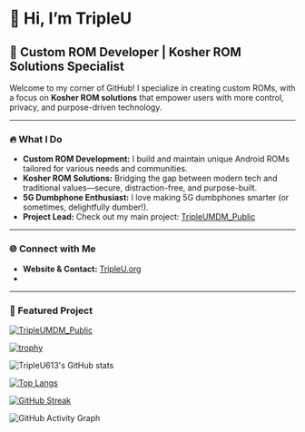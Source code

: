 # 👋 Hi, I’m TripleU

## 🚀 Custom ROM Developer | Kosher ROM Solutions Specialist

Welcome to my corner of GitHub! I specialize in creating custom ROMs, with a focus on **Kosher ROM solutions** that empower users with more control, privacy, and purpose-driven technology.

---

### 🔥 What I Do

- **Custom ROM Development:** I build and maintain unique Android ROMs tailored for various needs and communities.
- **Kosher ROM Solutions:** Bridging the gap between modern tech and traditional values—secure, distraction-free, and purpose-built.
- **5G Dumbphone Enthusiast:** I love making 5G dumbphones smarter (or sometimes, delightfully dumber!).
- **Project Lead:** Check out my main project: [TripleUMDM_Public](https://github.com/TripleU613/TripleUMDM_Public)

---


### 🌐 Connect with Me

- **Website & Contact:** [TripleU.org](https://TripleU.org)
- 
---

### 🌟 Featured Project

[![TripleUMDM_Public](https://github-readme-stats.vercel.app/api/pin/?username=TripleU613&repo=TripleUMDM_Public&theme=radical)](https://github.com/TripleU613/TripleUMDM_Public)

[![trophy](https://github-profile-trophy.vercel.app/?username=TripleU613&theme=radical&no-frame=true&column=4)](https://github.com/ryo-ma/github-profile-trophy)

![TripleU613's GitHub stats](https://github-readme-stats.vercel.app/api?username=TripleU613&show_icons=true&theme=radical)

[![Top Langs](https://github-readme-stats.vercel.app/api/top-langs/?username=TripleU613&layout=compact&theme=radical)](https://github.com/anuraghazra/github-readme-stats)

[![GitHub Streak](https://github-readme-streak-stats.herokuapp.com/?user=TripleU613&theme=radical&hide_border=true)](https://github.com/TripleU613)

![GitHub Activity Graph](https://github-readme-activity-graph.vercel.app/graph?username=TripleU613&theme=radical)
